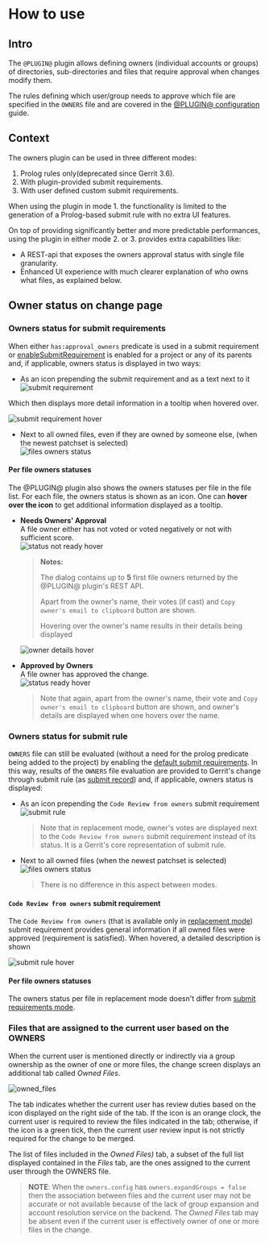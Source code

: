 # How to use

## Intro

The `@PLUGIN@` plugin allows defining owners (individual accounts or groups)
of directories, sub-directories and files that require approval when changes
modify them.

The rules defining which user/group needs to approve which file are specified
in the `OWNERS` file and are covered in the
[@PLUGIN@ configuration](config.html) guide.

## Context

The owners plugin can be used in three different modes:
1. Prolog rules only(deprecated since Gerrit 3.6).
2. With plugin-provided submit requirements.
3. With user defined custom submit requirements.

When using the plugin in mode 1. the functionality is limited to the generation
of a Prolog-based submit rule with no extra UI features.

On top of providing significantly better and more predictable performances,
using the plugin in either mode 2. or 3. provides extra capabilities like:
- A REST-api that exposes the owners approval status with single file granularity.
- Enhanced UI experience with much clearer explanation of who owns what files,
  as explained below.

## <a id="ownerStatus">Owner status on change page

### <a id="ownerStatus.submitRequirements">Owners status for submit requirements

When either `has:approval_owners` predicate is used in a submit requirement or
[enableSubmitRequirement](config.html#owners.enableSubmitRequirement) is enabled for a
project or any of its parents and, if applicable, owners status is displayed in two ways:

* As an icon prepending the submit requirement and as a text next to it
\
![submit requirement](./submit-requirement.png "Submit requirement")

Which then displays more detail information in a tooltip when hovered over.

![submit requirement hover](./submit-requirement-hover.png "Submit requirement hover")

* Next to all owned files, even if they are owned by someone else, (when the
newest patchset is selected)
\
![files owners status](./files-owners-status.png "Files owners status")

#### <a id="ownersStatus.submitRequirement.files">Per file owners statuses

The @PLUGIN@ plugin also shows the owners statuses per file in the file list.
For each file, the owners status is shown as an icon. One can **hover over
the icon** to get additional information displayed as a tooltip.

- **Needs Owners' Approval**\
  A file owner either has not voted or voted negatively or not with sufficient
  score.
\
![status not ready hover](./files-owners-status-not-ready-hover.png "Status not ready hover")


    > **Notes:**
    >
    > The dialog contains up to **5** first file owners returned by the
    > @PLUGIN@ plugin's REST API.
    >
    > Apart from the owner's name, their votes (if cast) and
    > `Copy owner's email to clipboard` button are shown.
    >
    > Hovering over the owner's name results in their details being displayed


    ![owner details hover](./owner-details.png "Owner details hover")

- **Approved by Owners**\
  A file owner has approved the change.
\
![status ready hover](./files-owners-status-ready-hover.png "Status ready hover")


    > Note that again, apart from the owner's name, their vote and
    > `Copy owner's email to clipboard` button are shown, and owner's details are
    > displayed when one hovers over the name.

### <a id="ownerStatus.submitRule">Owners status for submit rule

 `OWNERS` file can still be evaluated (without a need for the prolog
predicate being added to the project) by enabling the
[default submit requirements](config.html#owners.enableSubmitRequirement).
In this way, results of the `OWNERS` file evaluation are provided to
Gerrit's change through submit rule (as
[submit record](/Documentation/rest-api-changes.html#submit-record)) and, if
applicable, owners status is displayed:

* As an icon prepending the `Code Review from owners` submit requirement
\
![submit rule](./submit-rule.png "Submit rule")


    > Note that in replacement mode, owner's votes are displayed next to the
    > `Code Review from owners` submit requirement instead of its status.
    > It is a Gerrit's core representation of submit rule.

* Next to all owned files (when the newest patchset is selected)
\
![files owners status](./files-owners-status.png "Files owners status")


    > There is no difference in this aspect between modes.

#### <a id="ownersStatus.submitRule.owners">`Code Review from owners` submit requirement

The `Code Review from owners` (that is available only in
[replacement mode](config.html#owners.enableSubmitRequirement)) submit
requirement provides general information if all owned files were approved
(requirement is satisfied). When hovered, a detailed description is shown

![submit rule hover](./submit-rule-hover.png "Submit rule hover")

#### <a id="ownersStatus.submitRule.files">Per file owners statuses

The owners status per file in replacement mode doesn't differ from
[submit requirements mode](#ownersStatus.submitRequirement.files).

### Files that are assigned to the current user based on the OWNERS

When the current user is mentioned directly or indirectly via a group
ownership as the owner of one or more files, the change screen displays
an additional tab called _Owned Files_.

![owned_files](./owned-files.png "Owned Files")

The tab indicates whether the current user has review duties  based on the icon
displayed on the right side of the tab. If the icon is an orange clock, the current
user is required to review the files indicated in the tab; otherwise, if the icon
is a green tick, then the current user review input is not strictly required for
the change to be merged.

The list of files included in the _Owned Files)_ tab, a subset of the full list
displayed contained in the _Files_ tab, are the ones assigned to the current
user through the OWNERS file.

> **NOTE**: When the `owners.config` has `owners.expandGroups = false` then the
> association between files and the current user may not be accurate or not available
> because of the lack of group expansion and account resolution service on the backend.
> The _Owned Files_ tab may be absent even if the current user is effectively
> owner of one or more files in the change.
